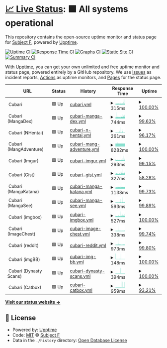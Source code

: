 # [📈 Live Status](https://status.cubari.moe): <!--live status--> **🟩 All systems operational**

This repository contains the open-source uptime monitor and status page for [Subject F](https://status.cubari.moe), powered by [Upptime](https://github.com/upptime/upptime).

[![Uptime CI](https://github.com/subject-f/cubari-status-page/workflows/Uptime%20CI/badge.svg)](https://github.com/subject-f/cubari-status-page/actions?query=workflow%3A%22Uptime+CI%22)
[![Response Time CI](https://github.com/subject-f/cubari-status-page/workflows/Response%20Time%20CI/badge.svg)](https://github.com/subject-f/cubari-status-page/actions?query=workflow%3A%22Response+Time+CI%22)
[![Graphs CI](https://github.com/subject-f/cubari-status-page/workflows/Graphs%20CI/badge.svg)](https://github.com/subject-f/cubari-status-page/actions?query=workflow%3A%22Graphs+CI%22)
[![Static Site CI](https://github.com/subject-f/cubari-status-page/workflows/Static%20Site%20CI/badge.svg)](https://github.com/subject-f/cubari-status-page/actions?query=workflow%3A%22Static+Site+CI%22)
[![Summary CI](https://github.com/subject-f/cubari-status-page/workflows/Summary%20CI/badge.svg)](https://github.com/subject-f/cubari-status-page/actions?query=workflow%3A%22Summary+CI%22)

With [Upptime](https://upptime.js.org), you can get your own unlimited and free uptime monitor and status page, powered entirely by a GitHub repository. We use [Issues](https://github.com/subject-f/cubari-status-page/issues) as incident reports, [Actions](https://github.com/subject-f/cubari-status-page/actions) as uptime monitors, and [Pages](https://status.cubari.moe) for the status page.

<!--start: status pages-->
<!-- This summary is generated by Upptime (https://github.com/upptime/upptime) -->
<!-- Do not edit this manually, your changes will be overwritten -->
<!-- prettier-ignore -->
| URL | Status | History | Response Time | Uptime |
| --- | ------ | ------- | ------------- | ------ |
| <img alt="" src="https://icons.duckduckgo.com/ip3/cubari.moe.ico" height="13"> Cubari | 🟩 Up | [cubari.yml](https://github.com/subject-f/cubari-status-page/commits/HEAD/history/cubari.yml) | <details><summary><img alt="Response time graph" src="./graphs/cubari/response-time-week.png" height="20"> 315ms</summary><br><a href="https://status.cubari.moe/history/cubari"><img alt="Response time 321" src="https://img.shields.io/endpoint?url=https%3A%2F%2Fraw.githubusercontent.com%2Fsubject-f%2Fcubari-status-page%2FHEAD%2Fapi%2Fcubari%2Fresponse-time.json"></a><br><a href="https://status.cubari.moe/history/cubari"><img alt="24-hour response time 383" src="https://img.shields.io/endpoint?url=https%3A%2F%2Fraw.githubusercontent.com%2Fsubject-f%2Fcubari-status-page%2FHEAD%2Fapi%2Fcubari%2Fresponse-time-day.json"></a><br><a href="https://status.cubari.moe/history/cubari"><img alt="7-day response time 315" src="https://img.shields.io/endpoint?url=https%3A%2F%2Fraw.githubusercontent.com%2Fsubject-f%2Fcubari-status-page%2FHEAD%2Fapi%2Fcubari%2Fresponse-time-week.json"></a><br><a href="https://status.cubari.moe/history/cubari"><img alt="30-day response time 360" src="https://img.shields.io/endpoint?url=https%3A%2F%2Fraw.githubusercontent.com%2Fsubject-f%2Fcubari-status-page%2FHEAD%2Fapi%2Fcubari%2Fresponse-time-month.json"></a><br><a href="https://status.cubari.moe/history/cubari"><img alt="1-year response time 322" src="https://img.shields.io/endpoint?url=https%3A%2F%2Fraw.githubusercontent.com%2Fsubject-f%2Fcubari-status-page%2FHEAD%2Fapi%2Fcubari%2Fresponse-time-year.json"></a></details> | <details><summary><a href="https://status.cubari.moe/history/cubari">100.00%</a></summary><a href="https://status.cubari.moe/history/cubari"><img alt="All-time uptime 79.95%" src="https://img.shields.io/endpoint?url=https%3A%2F%2Fraw.githubusercontent.com%2Fsubject-f%2Fcubari-status-page%2FHEAD%2Fapi%2Fcubari%2Fuptime.json"></a><br><a href="https://status.cubari.moe/history/cubari"><img alt="24-hour uptime 100.00%" src="https://img.shields.io/endpoint?url=https%3A%2F%2Fraw.githubusercontent.com%2Fsubject-f%2Fcubari-status-page%2FHEAD%2Fapi%2Fcubari%2Fuptime-day.json"></a><br><a href="https://status.cubari.moe/history/cubari"><img alt="7-day uptime 100.00%" src="https://img.shields.io/endpoint?url=https%3A%2F%2Fraw.githubusercontent.com%2Fsubject-f%2Fcubari-status-page%2FHEAD%2Fapi%2Fcubari%2Fuptime-week.json"></a><br><a href="https://status.cubari.moe/history/cubari"><img alt="30-day uptime 100.00%" src="https://img.shields.io/endpoint?url=https%3A%2F%2Fraw.githubusercontent.com%2Fsubject-f%2Fcubari-status-page%2FHEAD%2Fapi%2Fcubari%2Fuptime-month.json"></a><br><a href="https://status.cubari.moe/history/cubari"><img alt="1-year uptime 79.85%" src="https://img.shields.io/endpoint?url=https%3A%2F%2Fraw.githubusercontent.com%2Fsubject-f%2Fcubari-status-page%2FHEAD%2Fapi%2Fcubari%2Fuptime-year.json"></a></details>
| <img alt="" src="https://icons.duckduckgo.com/ip3/cubari.moe.ico" height="13"> Cubari (MangaDex) | 🟩 Up | [cubari-manga-dex.yml](https://github.com/subject-f/cubari-status-page/commits/HEAD/history/cubari-manga-dex.yml) | <details><summary><img alt="Response time graph" src="./graphs/cubari-manga-dex/response-time-week.png" height="20"> 744ms</summary><br><a href="https://status.cubari.moe/history/cubari-manga-dex"><img alt="Response time 833" src="https://img.shields.io/endpoint?url=https%3A%2F%2Fraw.githubusercontent.com%2Fsubject-f%2Fcubari-status-page%2FHEAD%2Fapi%2Fcubari-manga-dex%2Fresponse-time.json"></a><br><a href="https://status.cubari.moe/history/cubari-manga-dex"><img alt="24-hour response time 863" src="https://img.shields.io/endpoint?url=https%3A%2F%2Fraw.githubusercontent.com%2Fsubject-f%2Fcubari-status-page%2FHEAD%2Fapi%2Fcubari-manga-dex%2Fresponse-time-day.json"></a><br><a href="https://status.cubari.moe/history/cubari-manga-dex"><img alt="7-day response time 744" src="https://img.shields.io/endpoint?url=https%3A%2F%2Fraw.githubusercontent.com%2Fsubject-f%2Fcubari-status-page%2FHEAD%2Fapi%2Fcubari-manga-dex%2Fresponse-time-week.json"></a><br><a href="https://status.cubari.moe/history/cubari-manga-dex"><img alt="30-day response time 1158" src="https://img.shields.io/endpoint?url=https%3A%2F%2Fraw.githubusercontent.com%2Fsubject-f%2Fcubari-status-page%2FHEAD%2Fapi%2Fcubari-manga-dex%2Fresponse-time-month.json"></a><br><a href="https://status.cubari.moe/history/cubari-manga-dex"><img alt="1-year response time 833" src="https://img.shields.io/endpoint?url=https%3A%2F%2Fraw.githubusercontent.com%2Fsubject-f%2Fcubari-status-page%2FHEAD%2Fapi%2Fcubari-manga-dex%2Fresponse-time-year.json"></a></details> | <details><summary><a href="https://status.cubari.moe/history/cubari-manga-dex">99.63%</a></summary><a href="https://status.cubari.moe/history/cubari-manga-dex"><img alt="All-time uptime 97.63%" src="https://img.shields.io/endpoint?url=https%3A%2F%2Fraw.githubusercontent.com%2Fsubject-f%2Fcubari-status-page%2FHEAD%2Fapi%2Fcubari-manga-dex%2Fuptime.json"></a><br><a href="https://status.cubari.moe/history/cubari-manga-dex"><img alt="24-hour uptime 100.00%" src="https://img.shields.io/endpoint?url=https%3A%2F%2Fraw.githubusercontent.com%2Fsubject-f%2Fcubari-status-page%2FHEAD%2Fapi%2Fcubari-manga-dex%2Fuptime-day.json"></a><br><a href="https://status.cubari.moe/history/cubari-manga-dex"><img alt="7-day uptime 99.63%" src="https://img.shields.io/endpoint?url=https%3A%2F%2Fraw.githubusercontent.com%2Fsubject-f%2Fcubari-status-page%2FHEAD%2Fapi%2Fcubari-manga-dex%2Fuptime-week.json"></a><br><a href="https://status.cubari.moe/history/cubari-manga-dex"><img alt="30-day uptime 92.33%" src="https://img.shields.io/endpoint?url=https%3A%2F%2Fraw.githubusercontent.com%2Fsubject-f%2Fcubari-status-page%2FHEAD%2Fapi%2Fcubari-manga-dex%2Fuptime-month.json"></a><br><a href="https://status.cubari.moe/history/cubari-manga-dex"><img alt="1-year uptime 97.62%" src="https://img.shields.io/endpoint?url=https%3A%2F%2Fraw.githubusercontent.com%2Fsubject-f%2Fcubari-status-page%2FHEAD%2Fapi%2Fcubari-manga-dex%2Fuptime-year.json"></a></details>
| <img alt="" src="https://icons.duckduckgo.com/ip3/cubari.moe.ico" height="13"> Cubari (NHentai) | 🟩 Up | [cubari-n-hentai.yml](https://github.com/subject-f/cubari-status-page/commits/HEAD/history/cubari-n-hentai.yml) | <details><summary><img alt="Response time graph" src="./graphs/cubari-n-hentai/response-time-week.png" height="20"> 261ms</summary><br><a href="https://status.cubari.moe/history/cubari-n-hentai"><img alt="Response time 1464" src="https://img.shields.io/endpoint?url=https%3A%2F%2Fraw.githubusercontent.com%2Fsubject-f%2Fcubari-status-page%2FHEAD%2Fapi%2Fcubari-n-hentai%2Fresponse-time.json"></a><br><a href="https://status.cubari.moe/history/cubari-n-hentai"><img alt="24-hour response time 148" src="https://img.shields.io/endpoint?url=https%3A%2F%2Fraw.githubusercontent.com%2Fsubject-f%2Fcubari-status-page%2FHEAD%2Fapi%2Fcubari-n-hentai%2Fresponse-time-day.json"></a><br><a href="https://status.cubari.moe/history/cubari-n-hentai"><img alt="7-day response time 261" src="https://img.shields.io/endpoint?url=https%3A%2F%2Fraw.githubusercontent.com%2Fsubject-f%2Fcubari-status-page%2FHEAD%2Fapi%2Fcubari-n-hentai%2Fresponse-time-week.json"></a><br><a href="https://status.cubari.moe/history/cubari-n-hentai"><img alt="30-day response time 632" src="https://img.shields.io/endpoint?url=https%3A%2F%2Fraw.githubusercontent.com%2Fsubject-f%2Fcubari-status-page%2FHEAD%2Fapi%2Fcubari-n-hentai%2Fresponse-time-month.json"></a><br><a href="https://status.cubari.moe/history/cubari-n-hentai"><img alt="1-year response time 1467" src="https://img.shields.io/endpoint?url=https%3A%2F%2Fraw.githubusercontent.com%2Fsubject-f%2Fcubari-status-page%2FHEAD%2Fapi%2Fcubari-n-hentai%2Fresponse-time-year.json"></a></details> | <details><summary><a href="https://status.cubari.moe/history/cubari-n-hentai">96.17%</a></summary><a href="https://status.cubari.moe/history/cubari-n-hentai"><img alt="All-time uptime 97.31%" src="https://img.shields.io/endpoint?url=https%3A%2F%2Fraw.githubusercontent.com%2Fsubject-f%2Fcubari-status-page%2FHEAD%2Fapi%2Fcubari-n-hentai%2Fuptime.json"></a><br><a href="https://status.cubari.moe/history/cubari-n-hentai"><img alt="24-hour uptime 100.00%" src="https://img.shields.io/endpoint?url=https%3A%2F%2Fraw.githubusercontent.com%2Fsubject-f%2Fcubari-status-page%2FHEAD%2Fapi%2Fcubari-n-hentai%2Fuptime-day.json"></a><br><a href="https://status.cubari.moe/history/cubari-n-hentai"><img alt="7-day uptime 96.17%" src="https://img.shields.io/endpoint?url=https%3A%2F%2Fraw.githubusercontent.com%2Fsubject-f%2Fcubari-status-page%2FHEAD%2Fapi%2Fcubari-n-hentai%2Fuptime-week.json"></a><br><a href="https://status.cubari.moe/history/cubari-n-hentai"><img alt="30-day uptime 92.44%" src="https://img.shields.io/endpoint?url=https%3A%2F%2Fraw.githubusercontent.com%2Fsubject-f%2Fcubari-status-page%2FHEAD%2Fapi%2Fcubari-n-hentai%2Fuptime-month.json"></a><br><a href="https://status.cubari.moe/history/cubari-n-hentai"><img alt="1-year uptime 97.30%" src="https://img.shields.io/endpoint?url=https%3A%2F%2Fraw.githubusercontent.com%2Fsubject-f%2Fcubari-status-page%2FHEAD%2Fapi%2Fcubari-n-hentai%2Fuptime-year.json"></a></details>
| <img alt="" src="https://icons.duckduckgo.com/ip3/cubari.moe.ico" height="13"> Cubari (MangAdventure) | 🟩 Up | [cubari-mang-adventure.yml](https://github.com/subject-f/cubari-status-page/commits/HEAD/history/cubari-mang-adventure.yml) | <details><summary><img alt="Response time graph" src="./graphs/cubari-mang-adventure/response-time-week.png" height="20"> 8282ms</summary><br><a href="https://status.cubari.moe/history/cubari-mang-adventure"><img alt="Response time 6538" src="https://img.shields.io/endpoint?url=https%3A%2F%2Fraw.githubusercontent.com%2Fsubject-f%2Fcubari-status-page%2FHEAD%2Fapi%2Fcubari-mang-adventure%2Fresponse-time.json"></a><br><a href="https://status.cubari.moe/history/cubari-mang-adventure"><img alt="24-hour response time 8248" src="https://img.shields.io/endpoint?url=https%3A%2F%2Fraw.githubusercontent.com%2Fsubject-f%2Fcubari-status-page%2FHEAD%2Fapi%2Fcubari-mang-adventure%2Fresponse-time-day.json"></a><br><a href="https://status.cubari.moe/history/cubari-mang-adventure"><img alt="7-day response time 8282" src="https://img.shields.io/endpoint?url=https%3A%2F%2Fraw.githubusercontent.com%2Fsubject-f%2Fcubari-status-page%2FHEAD%2Fapi%2Fcubari-mang-adventure%2Fresponse-time-week.json"></a><br><a href="https://status.cubari.moe/history/cubari-mang-adventure"><img alt="30-day response time 8301" src="https://img.shields.io/endpoint?url=https%3A%2F%2Fraw.githubusercontent.com%2Fsubject-f%2Fcubari-status-page%2FHEAD%2Fapi%2Fcubari-mang-adventure%2Fresponse-time-month.json"></a><br><a href="https://status.cubari.moe/history/cubari-mang-adventure"><img alt="1-year response time 6534" src="https://img.shields.io/endpoint?url=https%3A%2F%2Fraw.githubusercontent.com%2Fsubject-f%2Fcubari-status-page%2FHEAD%2Fapi%2Fcubari-mang-adventure%2Fresponse-time-year.json"></a></details> | <details><summary><a href="https://status.cubari.moe/history/cubari-mang-adventure">100.00%</a></summary><a href="https://status.cubari.moe/history/cubari-mang-adventure"><img alt="All-time uptime 93.07%" src="https://img.shields.io/endpoint?url=https%3A%2F%2Fraw.githubusercontent.com%2Fsubject-f%2Fcubari-status-page%2FHEAD%2Fapi%2Fcubari-mang-adventure%2Fuptime.json"></a><br><a href="https://status.cubari.moe/history/cubari-mang-adventure"><img alt="24-hour uptime 100.00%" src="https://img.shields.io/endpoint?url=https%3A%2F%2Fraw.githubusercontent.com%2Fsubject-f%2Fcubari-status-page%2FHEAD%2Fapi%2Fcubari-mang-adventure%2Fuptime-day.json"></a><br><a href="https://status.cubari.moe/history/cubari-mang-adventure"><img alt="7-day uptime 100.00%" src="https://img.shields.io/endpoint?url=https%3A%2F%2Fraw.githubusercontent.com%2Fsubject-f%2Fcubari-status-page%2FHEAD%2Fapi%2Fcubari-mang-adventure%2Fuptime-week.json"></a><br><a href="https://status.cubari.moe/history/cubari-mang-adventure"><img alt="30-day uptime 99.88%" src="https://img.shields.io/endpoint?url=https%3A%2F%2Fraw.githubusercontent.com%2Fsubject-f%2Fcubari-status-page%2FHEAD%2Fapi%2Fcubari-mang-adventure%2Fuptime-month.json"></a><br><a href="https://status.cubari.moe/history/cubari-mang-adventure"><img alt="1-year uptime 93.04%" src="https://img.shields.io/endpoint?url=https%3A%2F%2Fraw.githubusercontent.com%2Fsubject-f%2Fcubari-status-page%2FHEAD%2Fapi%2Fcubari-mang-adventure%2Fuptime-year.json"></a></details>
| <img alt="" src="https://icons.duckduckgo.com/ip3/cubari.moe.ico" height="13"> Cubari (Imgur) | 🟩 Up | [cubari-imgur.yml](https://github.com/subject-f/cubari-status-page/commits/HEAD/history/cubari-imgur.yml) | <details><summary><img alt="Response time graph" src="./graphs/cubari-imgur/response-time-week.png" height="20"> 293ms</summary><br><a href="https://status.cubari.moe/history/cubari-imgur"><img alt="Response time 381" src="https://img.shields.io/endpoint?url=https%3A%2F%2Fraw.githubusercontent.com%2Fsubject-f%2Fcubari-status-page%2FHEAD%2Fapi%2Fcubari-imgur%2Fresponse-time.json"></a><br><a href="https://status.cubari.moe/history/cubari-imgur"><img alt="24-hour response time 299" src="https://img.shields.io/endpoint?url=https%3A%2F%2Fraw.githubusercontent.com%2Fsubject-f%2Fcubari-status-page%2FHEAD%2Fapi%2Fcubari-imgur%2Fresponse-time-day.json"></a><br><a href="https://status.cubari.moe/history/cubari-imgur"><img alt="7-day response time 293" src="https://img.shields.io/endpoint?url=https%3A%2F%2Fraw.githubusercontent.com%2Fsubject-f%2Fcubari-status-page%2FHEAD%2Fapi%2Fcubari-imgur%2Fresponse-time-week.json"></a><br><a href="https://status.cubari.moe/history/cubari-imgur"><img alt="30-day response time 679" src="https://img.shields.io/endpoint?url=https%3A%2F%2Fraw.githubusercontent.com%2Fsubject-f%2Fcubari-status-page%2FHEAD%2Fapi%2Fcubari-imgur%2Fresponse-time-month.json"></a><br><a href="https://status.cubari.moe/history/cubari-imgur"><img alt="1-year response time 381" src="https://img.shields.io/endpoint?url=https%3A%2F%2Fraw.githubusercontent.com%2Fsubject-f%2Fcubari-status-page%2FHEAD%2Fapi%2Fcubari-imgur%2Fresponse-time-year.json"></a></details> | <details><summary><a href="https://status.cubari.moe/history/cubari-imgur">99.15%</a></summary><a href="https://status.cubari.moe/history/cubari-imgur"><img alt="All-time uptime 98.63%" src="https://img.shields.io/endpoint?url=https%3A%2F%2Fraw.githubusercontent.com%2Fsubject-f%2Fcubari-status-page%2FHEAD%2Fapi%2Fcubari-imgur%2Fuptime.json"></a><br><a href="https://status.cubari.moe/history/cubari-imgur"><img alt="24-hour uptime 100.00%" src="https://img.shields.io/endpoint?url=https%3A%2F%2Fraw.githubusercontent.com%2Fsubject-f%2Fcubari-status-page%2FHEAD%2Fapi%2Fcubari-imgur%2Fuptime-day.json"></a><br><a href="https://status.cubari.moe/history/cubari-imgur"><img alt="7-day uptime 99.15%" src="https://img.shields.io/endpoint?url=https%3A%2F%2Fraw.githubusercontent.com%2Fsubject-f%2Fcubari-status-page%2FHEAD%2Fapi%2Fcubari-imgur%2Fuptime-week.json"></a><br><a href="https://status.cubari.moe/history/cubari-imgur"><img alt="30-day uptime 92.22%" src="https://img.shields.io/endpoint?url=https%3A%2F%2Fraw.githubusercontent.com%2Fsubject-f%2Fcubari-status-page%2FHEAD%2Fapi%2Fcubari-imgur%2Fuptime-month.json"></a><br><a href="https://status.cubari.moe/history/cubari-imgur"><img alt="1-year uptime 98.62%" src="https://img.shields.io/endpoint?url=https%3A%2F%2Fraw.githubusercontent.com%2Fsubject-f%2Fcubari-status-page%2FHEAD%2Fapi%2Fcubari-imgur%2Fuptime-year.json"></a></details>
| <img alt="" src="https://icons.duckduckgo.com/ip3/cubari.moe.ico" height="13"> Cubari (Gist) | 🟩 Up | [cubari-gist.yml](https://github.com/subject-f/cubari-status-page/commits/HEAD/history/cubari-gist.yml) | <details><summary><img alt="Response time graph" src="./graphs/cubari-gist/response-time-week.png" height="20"> 327ms</summary><br><a href="https://status.cubari.moe/history/cubari-gist"><img alt="Response time 345" src="https://img.shields.io/endpoint?url=https%3A%2F%2Fraw.githubusercontent.com%2Fsubject-f%2Fcubari-status-page%2FHEAD%2Fapi%2Fcubari-gist%2Fresponse-time.json"></a><br><a href="https://status.cubari.moe/history/cubari-gist"><img alt="24-hour response time 372" src="https://img.shields.io/endpoint?url=https%3A%2F%2Fraw.githubusercontent.com%2Fsubject-f%2Fcubari-status-page%2FHEAD%2Fapi%2Fcubari-gist%2Fresponse-time-day.json"></a><br><a href="https://status.cubari.moe/history/cubari-gist"><img alt="7-day response time 327" src="https://img.shields.io/endpoint?url=https%3A%2F%2Fraw.githubusercontent.com%2Fsubject-f%2Fcubari-status-page%2FHEAD%2Fapi%2Fcubari-gist%2Fresponse-time-week.json"></a><br><a href="https://status.cubari.moe/history/cubari-gist"><img alt="30-day response time 385" src="https://img.shields.io/endpoint?url=https%3A%2F%2Fraw.githubusercontent.com%2Fsubject-f%2Fcubari-status-page%2FHEAD%2Fapi%2Fcubari-gist%2Fresponse-time-month.json"></a><br><a href="https://status.cubari.moe/history/cubari-gist"><img alt="1-year response time 344" src="https://img.shields.io/endpoint?url=https%3A%2F%2Fraw.githubusercontent.com%2Fsubject-f%2Fcubari-status-page%2FHEAD%2Fapi%2Fcubari-gist%2Fresponse-time-year.json"></a></details> | <details><summary><a href="https://status.cubari.moe/history/cubari-gist">58.28%</a></summary><a href="https://status.cubari.moe/history/cubari-gist"><img alt="All-time uptime 95.20%" src="https://img.shields.io/endpoint?url=https%3A%2F%2Fraw.githubusercontent.com%2Fsubject-f%2Fcubari-status-page%2FHEAD%2Fapi%2Fcubari-gist%2Fuptime.json"></a><br><a href="https://status.cubari.moe/history/cubari-gist"><img alt="24-hour uptime 0.00%" src="https://img.shields.io/endpoint?url=https%3A%2F%2Fraw.githubusercontent.com%2Fsubject-f%2Fcubari-status-page%2FHEAD%2Fapi%2Fcubari-gist%2Fuptime-day.json"></a><br><a href="https://status.cubari.moe/history/cubari-gist"><img alt="7-day uptime 58.28%" src="https://img.shields.io/endpoint?url=https%3A%2F%2Fraw.githubusercontent.com%2Fsubject-f%2Fcubari-status-page%2FHEAD%2Fapi%2Fcubari-gist%2Fuptime-week.json"></a><br><a href="https://status.cubari.moe/history/cubari-gist"><img alt="30-day uptime 90.40%" src="https://img.shields.io/endpoint?url=https%3A%2F%2Fraw.githubusercontent.com%2Fsubject-f%2Fcubari-status-page%2FHEAD%2Fapi%2Fcubari-gist%2Fuptime-month.json"></a><br><a href="https://status.cubari.moe/history/cubari-gist"><img alt="1-year uptime 95.18%" src="https://img.shields.io/endpoint?url=https%3A%2F%2Fraw.githubusercontent.com%2Fsubject-f%2Fcubari-status-page%2FHEAD%2Fapi%2Fcubari-gist%2Fuptime-year.json"></a></details>
| <img alt="" src="https://icons.duckduckgo.com/ip3/cubari.moe.ico" height="13"> Cubari (MangaKatana) | 🟩 Up | [cubari-manga-katana.yml](https://github.com/subject-f/cubari-status-page/commits/HEAD/history/cubari-manga-katana.yml) | <details><summary><img alt="Response time graph" src="./graphs/cubari-manga-katana/response-time-week.png" height="20"> 1138ms</summary><br><a href="https://status.cubari.moe/history/cubari-manga-katana"><img alt="Response time 1147" src="https://img.shields.io/endpoint?url=https%3A%2F%2Fraw.githubusercontent.com%2Fsubject-f%2Fcubari-status-page%2FHEAD%2Fapi%2Fcubari-manga-katana%2Fresponse-time.json"></a><br><a href="https://status.cubari.moe/history/cubari-manga-katana"><img alt="24-hour response time 1187" src="https://img.shields.io/endpoint?url=https%3A%2F%2Fraw.githubusercontent.com%2Fsubject-f%2Fcubari-status-page%2FHEAD%2Fapi%2Fcubari-manga-katana%2Fresponse-time-day.json"></a><br><a href="https://status.cubari.moe/history/cubari-manga-katana"><img alt="7-day response time 1138" src="https://img.shields.io/endpoint?url=https%3A%2F%2Fraw.githubusercontent.com%2Fsubject-f%2Fcubari-status-page%2FHEAD%2Fapi%2Fcubari-manga-katana%2Fresponse-time-week.json"></a><br><a href="https://status.cubari.moe/history/cubari-manga-katana"><img alt="30-day response time 1194" src="https://img.shields.io/endpoint?url=https%3A%2F%2Fraw.githubusercontent.com%2Fsubject-f%2Fcubari-status-page%2FHEAD%2Fapi%2Fcubari-manga-katana%2Fresponse-time-month.json"></a><br><a href="https://status.cubari.moe/history/cubari-manga-katana"><img alt="1-year response time 1146" src="https://img.shields.io/endpoint?url=https%3A%2F%2Fraw.githubusercontent.com%2Fsubject-f%2Fcubari-status-page%2FHEAD%2Fapi%2Fcubari-manga-katana%2Fresponse-time-year.json"></a></details> | <details><summary><a href="https://status.cubari.moe/history/cubari-manga-katana">99.73%</a></summary><a href="https://status.cubari.moe/history/cubari-manga-katana"><img alt="All-time uptime 98.51%" src="https://img.shields.io/endpoint?url=https%3A%2F%2Fraw.githubusercontent.com%2Fsubject-f%2Fcubari-status-page%2FHEAD%2Fapi%2Fcubari-manga-katana%2Fuptime.json"></a><br><a href="https://status.cubari.moe/history/cubari-manga-katana"><img alt="24-hour uptime 100.00%" src="https://img.shields.io/endpoint?url=https%3A%2F%2Fraw.githubusercontent.com%2Fsubject-f%2Fcubari-status-page%2FHEAD%2Fapi%2Fcubari-manga-katana%2Fuptime-day.json"></a><br><a href="https://status.cubari.moe/history/cubari-manga-katana"><img alt="7-day uptime 99.73%" src="https://img.shields.io/endpoint?url=https%3A%2F%2Fraw.githubusercontent.com%2Fsubject-f%2Fcubari-status-page%2FHEAD%2Fapi%2Fcubari-manga-katana%2Fuptime-week.json"></a><br><a href="https://status.cubari.moe/history/cubari-manga-katana"><img alt="30-day uptime 99.94%" src="https://img.shields.io/endpoint?url=https%3A%2F%2Fraw.githubusercontent.com%2Fsubject-f%2Fcubari-status-page%2FHEAD%2Fapi%2Fcubari-manga-katana%2Fuptime-month.json"></a><br><a href="https://status.cubari.moe/history/cubari-manga-katana"><img alt="1-year uptime 98.51%" src="https://img.shields.io/endpoint?url=https%3A%2F%2Fraw.githubusercontent.com%2Fsubject-f%2Fcubari-status-page%2FHEAD%2Fapi%2Fcubari-manga-katana%2Fuptime-year.json"></a></details>
| <img alt="" src="https://icons.duckduckgo.com/ip3/cubari.moe.ico" height="13"> Cubari (MangaSee) | 🟩 Up | [cubari-manga-see.yml](https://github.com/subject-f/cubari-status-page/commits/HEAD/history/cubari-manga-see.yml) | <details><summary><img alt="Response time graph" src="./graphs/cubari-manga-see/response-time-week.png" height="20"> 593ms</summary><br><a href="https://status.cubari.moe/history/cubari-manga-see"><img alt="Response time 588" src="https://img.shields.io/endpoint?url=https%3A%2F%2Fraw.githubusercontent.com%2Fsubject-f%2Fcubari-status-page%2FHEAD%2Fapi%2Fcubari-manga-see%2Fresponse-time.json"></a><br><a href="https://status.cubari.moe/history/cubari-manga-see"><img alt="24-hour response time 566" src="https://img.shields.io/endpoint?url=https%3A%2F%2Fraw.githubusercontent.com%2Fsubject-f%2Fcubari-status-page%2FHEAD%2Fapi%2Fcubari-manga-see%2Fresponse-time-day.json"></a><br><a href="https://status.cubari.moe/history/cubari-manga-see"><img alt="7-day response time 593" src="https://img.shields.io/endpoint?url=https%3A%2F%2Fraw.githubusercontent.com%2Fsubject-f%2Fcubari-status-page%2FHEAD%2Fapi%2Fcubari-manga-see%2Fresponse-time-week.json"></a><br><a href="https://status.cubari.moe/history/cubari-manga-see"><img alt="30-day response time 729" src="https://img.shields.io/endpoint?url=https%3A%2F%2Fraw.githubusercontent.com%2Fsubject-f%2Fcubari-status-page%2FHEAD%2Fapi%2Fcubari-manga-see%2Fresponse-time-month.json"></a><br><a href="https://status.cubari.moe/history/cubari-manga-see"><img alt="1-year response time 588" src="https://img.shields.io/endpoint?url=https%3A%2F%2Fraw.githubusercontent.com%2Fsubject-f%2Fcubari-status-page%2FHEAD%2Fapi%2Fcubari-manga-see%2Fresponse-time-year.json"></a></details> | <details><summary><a href="https://status.cubari.moe/history/cubari-manga-see">99.89%</a></summary><a href="https://status.cubari.moe/history/cubari-manga-see"><img alt="All-time uptime 98.50%" src="https://img.shields.io/endpoint?url=https%3A%2F%2Fraw.githubusercontent.com%2Fsubject-f%2Fcubari-status-page%2FHEAD%2Fapi%2Fcubari-manga-see%2Fuptime.json"></a><br><a href="https://status.cubari.moe/history/cubari-manga-see"><img alt="24-hour uptime 99.20%" src="https://img.shields.io/endpoint?url=https%3A%2F%2Fraw.githubusercontent.com%2Fsubject-f%2Fcubari-status-page%2FHEAD%2Fapi%2Fcubari-manga-see%2Fuptime-day.json"></a><br><a href="https://status.cubari.moe/history/cubari-manga-see"><img alt="7-day uptime 99.89%" src="https://img.shields.io/endpoint?url=https%3A%2F%2Fraw.githubusercontent.com%2Fsubject-f%2Fcubari-status-page%2FHEAD%2Fapi%2Fcubari-manga-see%2Fuptime-week.json"></a><br><a href="https://status.cubari.moe/history/cubari-manga-see"><img alt="30-day uptime 98.85%" src="https://img.shields.io/endpoint?url=https%3A%2F%2Fraw.githubusercontent.com%2Fsubject-f%2Fcubari-status-page%2FHEAD%2Fapi%2Fcubari-manga-see%2Fuptime-month.json"></a><br><a href="https://status.cubari.moe/history/cubari-manga-see"><img alt="1-year uptime 98.49%" src="https://img.shields.io/endpoint?url=https%3A%2F%2Fraw.githubusercontent.com%2Fsubject-f%2Fcubari-status-page%2FHEAD%2Fapi%2Fcubari-manga-see%2Fuptime-year.json"></a></details>
| <img alt="" src="https://icons.duckduckgo.com/ip3/cubari.moe.ico" height="13"> Cubari (imgbox) | 🟩 Up | [cubari-imgbox.yml](https://github.com/subject-f/cubari-status-page/commits/HEAD/history/cubari-imgbox.yml) | <details><summary><img alt="Response time graph" src="./graphs/cubari-imgbox/response-time-week.png" height="20"> 527ms</summary><br><a href="https://status.cubari.moe/history/cubari-imgbox"><img alt="Response time 731" src="https://img.shields.io/endpoint?url=https%3A%2F%2Fraw.githubusercontent.com%2Fsubject-f%2Fcubari-status-page%2FHEAD%2Fapi%2Fcubari-imgbox%2Fresponse-time.json"></a><br><a href="https://status.cubari.moe/history/cubari-imgbox"><img alt="24-hour response time 546" src="https://img.shields.io/endpoint?url=https%3A%2F%2Fraw.githubusercontent.com%2Fsubject-f%2Fcubari-status-page%2FHEAD%2Fapi%2Fcubari-imgbox%2Fresponse-time-day.json"></a><br><a href="https://status.cubari.moe/history/cubari-imgbox"><img alt="7-day response time 527" src="https://img.shields.io/endpoint?url=https%3A%2F%2Fraw.githubusercontent.com%2Fsubject-f%2Fcubari-status-page%2FHEAD%2Fapi%2Fcubari-imgbox%2Fresponse-time-week.json"></a><br><a href="https://status.cubari.moe/history/cubari-imgbox"><img alt="30-day response time 611" src="https://img.shields.io/endpoint?url=https%3A%2F%2Fraw.githubusercontent.com%2Fsubject-f%2Fcubari-status-page%2FHEAD%2Fapi%2Fcubari-imgbox%2Fresponse-time-month.json"></a><br><a href="https://status.cubari.moe/history/cubari-imgbox"><img alt="1-year response time 731" src="https://img.shields.io/endpoint?url=https%3A%2F%2Fraw.githubusercontent.com%2Fsubject-f%2Fcubari-status-page%2FHEAD%2Fapi%2Fcubari-imgbox%2Fresponse-time-year.json"></a></details> | <details><summary><a href="https://status.cubari.moe/history/cubari-imgbox">100.00%</a></summary><a href="https://status.cubari.moe/history/cubari-imgbox"><img alt="All-time uptime 97.85%" src="https://img.shields.io/endpoint?url=https%3A%2F%2Fraw.githubusercontent.com%2Fsubject-f%2Fcubari-status-page%2FHEAD%2Fapi%2Fcubari-imgbox%2Fuptime.json"></a><br><a href="https://status.cubari.moe/history/cubari-imgbox"><img alt="24-hour uptime 100.00%" src="https://img.shields.io/endpoint?url=https%3A%2F%2Fraw.githubusercontent.com%2Fsubject-f%2Fcubari-status-page%2FHEAD%2Fapi%2Fcubari-imgbox%2Fuptime-day.json"></a><br><a href="https://status.cubari.moe/history/cubari-imgbox"><img alt="7-day uptime 100.00%" src="https://img.shields.io/endpoint?url=https%3A%2F%2Fraw.githubusercontent.com%2Fsubject-f%2Fcubari-status-page%2FHEAD%2Fapi%2Fcubari-imgbox%2Fuptime-week.json"></a><br><a href="https://status.cubari.moe/history/cubari-imgbox"><img alt="30-day uptime 88.49%" src="https://img.shields.io/endpoint?url=https%3A%2F%2Fraw.githubusercontent.com%2Fsubject-f%2Fcubari-status-page%2FHEAD%2Fapi%2Fcubari-imgbox%2Fuptime-month.json"></a><br><a href="https://status.cubari.moe/history/cubari-imgbox"><img alt="1-year uptime 97.84%" src="https://img.shields.io/endpoint?url=https%3A%2F%2Fraw.githubusercontent.com%2Fsubject-f%2Fcubari-status-page%2FHEAD%2Fapi%2Fcubari-imgbox%2Fuptime-year.json"></a></details>
| <img alt="" src="https://icons.duckduckgo.com/ip3/cubari.moe.ico" height="13"> Cubari (ImageChest) | 🟩 Up | [cubari-image-chest.yml](https://github.com/subject-f/cubari-status-page/commits/HEAD/history/cubari-image-chest.yml) | <details><summary><img alt="Response time graph" src="./graphs/cubari-image-chest/response-time-week.png" height="20"> 338ms</summary><br><a href="https://status.cubari.moe/history/cubari-image-chest"><img alt="Response time 361" src="https://img.shields.io/endpoint?url=https%3A%2F%2Fraw.githubusercontent.com%2Fsubject-f%2Fcubari-status-page%2FHEAD%2Fapi%2Fcubari-image-chest%2Fresponse-time.json"></a><br><a href="https://status.cubari.moe/history/cubari-image-chest"><img alt="24-hour response time 336" src="https://img.shields.io/endpoint?url=https%3A%2F%2Fraw.githubusercontent.com%2Fsubject-f%2Fcubari-status-page%2FHEAD%2Fapi%2Fcubari-image-chest%2Fresponse-time-day.json"></a><br><a href="https://status.cubari.moe/history/cubari-image-chest"><img alt="7-day response time 338" src="https://img.shields.io/endpoint?url=https%3A%2F%2Fraw.githubusercontent.com%2Fsubject-f%2Fcubari-status-page%2FHEAD%2Fapi%2Fcubari-image-chest%2Fresponse-time-week.json"></a><br><a href="https://status.cubari.moe/history/cubari-image-chest"><img alt="30-day response time 440" src="https://img.shields.io/endpoint?url=https%3A%2F%2Fraw.githubusercontent.com%2Fsubject-f%2Fcubari-status-page%2FHEAD%2Fapi%2Fcubari-image-chest%2Fresponse-time-month.json"></a><br><a href="https://status.cubari.moe/history/cubari-image-chest"><img alt="1-year response time 361" src="https://img.shields.io/endpoint?url=https%3A%2F%2Fraw.githubusercontent.com%2Fsubject-f%2Fcubari-status-page%2FHEAD%2Fapi%2Fcubari-image-chest%2Fresponse-time-year.json"></a></details> | <details><summary><a href="https://status.cubari.moe/history/cubari-image-chest">99.74%</a></summary><a href="https://status.cubari.moe/history/cubari-image-chest"><img alt="All-time uptime 93.58%" src="https://img.shields.io/endpoint?url=https%3A%2F%2Fraw.githubusercontent.com%2Fsubject-f%2Fcubari-status-page%2FHEAD%2Fapi%2Fcubari-image-chest%2Fuptime.json"></a><br><a href="https://status.cubari.moe/history/cubari-image-chest"><img alt="24-hour uptime 100.00%" src="https://img.shields.io/endpoint?url=https%3A%2F%2Fraw.githubusercontent.com%2Fsubject-f%2Fcubari-status-page%2FHEAD%2Fapi%2Fcubari-image-chest%2Fuptime-day.json"></a><br><a href="https://status.cubari.moe/history/cubari-image-chest"><img alt="7-day uptime 99.74%" src="https://img.shields.io/endpoint?url=https%3A%2F%2Fraw.githubusercontent.com%2Fsubject-f%2Fcubari-status-page%2FHEAD%2Fapi%2Fcubari-image-chest%2Fuptime-week.json"></a><br><a href="https://status.cubari.moe/history/cubari-image-chest"><img alt="30-day uptime 98.61%" src="https://img.shields.io/endpoint?url=https%3A%2F%2Fraw.githubusercontent.com%2Fsubject-f%2Fcubari-status-page%2FHEAD%2Fapi%2Fcubari-image-chest%2Fuptime-month.json"></a><br><a href="https://status.cubari.moe/history/cubari-image-chest"><img alt="1-year uptime 93.55%" src="https://img.shields.io/endpoint?url=https%3A%2F%2Fraw.githubusercontent.com%2Fsubject-f%2Fcubari-status-page%2FHEAD%2Fapi%2Fcubari-image-chest%2Fuptime-year.json"></a></details>
| <img alt="" src="https://icons.duckduckgo.com/ip3/cubari.moe.ico" height="13"> Cubari (reddit) | 🟩 Up | [cubari-reddit.yml](https://github.com/subject-f/cubari-status-page/commits/HEAD/history/cubari-reddit.yml) | <details><summary><img alt="Response time graph" src="./graphs/cubari-reddit/response-time-week.png" height="20"> 973ms</summary><br><a href="https://status.cubari.moe/history/cubari-reddit"><img alt="Response time 558" src="https://img.shields.io/endpoint?url=https%3A%2F%2Fraw.githubusercontent.com%2Fsubject-f%2Fcubari-status-page%2FHEAD%2Fapi%2Fcubari-reddit%2Fresponse-time.json"></a><br><a href="https://status.cubari.moe/history/cubari-reddit"><img alt="24-hour response time 923" src="https://img.shields.io/endpoint?url=https%3A%2F%2Fraw.githubusercontent.com%2Fsubject-f%2Fcubari-status-page%2FHEAD%2Fapi%2Fcubari-reddit%2Fresponse-time-day.json"></a><br><a href="https://status.cubari.moe/history/cubari-reddit"><img alt="7-day response time 973" src="https://img.shields.io/endpoint?url=https%3A%2F%2Fraw.githubusercontent.com%2Fsubject-f%2Fcubari-status-page%2FHEAD%2Fapi%2Fcubari-reddit%2Fresponse-time-week.json"></a><br><a href="https://status.cubari.moe/history/cubari-reddit"><img alt="30-day response time 1272" src="https://img.shields.io/endpoint?url=https%3A%2F%2Fraw.githubusercontent.com%2Fsubject-f%2Fcubari-status-page%2FHEAD%2Fapi%2Fcubari-reddit%2Fresponse-time-month.json"></a><br><a href="https://status.cubari.moe/history/cubari-reddit"><img alt="1-year response time 559" src="https://img.shields.io/endpoint?url=https%3A%2F%2Fraw.githubusercontent.com%2Fsubject-f%2Fcubari-status-page%2FHEAD%2Fapi%2Fcubari-reddit%2Fresponse-time-year.json"></a></details> | <details><summary><a href="https://status.cubari.moe/history/cubari-reddit">99.80%</a></summary><a href="https://status.cubari.moe/history/cubari-reddit"><img alt="All-time uptime 92.28%" src="https://img.shields.io/endpoint?url=https%3A%2F%2Fraw.githubusercontent.com%2Fsubject-f%2Fcubari-status-page%2FHEAD%2Fapi%2Fcubari-reddit%2Fuptime.json"></a><br><a href="https://status.cubari.moe/history/cubari-reddit"><img alt="24-hour uptime 100.00%" src="https://img.shields.io/endpoint?url=https%3A%2F%2Fraw.githubusercontent.com%2Fsubject-f%2Fcubari-status-page%2FHEAD%2Fapi%2Fcubari-reddit%2Fuptime-day.json"></a><br><a href="https://status.cubari.moe/history/cubari-reddit"><img alt="7-day uptime 99.80%" src="https://img.shields.io/endpoint?url=https%3A%2F%2Fraw.githubusercontent.com%2Fsubject-f%2Fcubari-status-page%2FHEAD%2Fapi%2Fcubari-reddit%2Fuptime-week.json"></a><br><a href="https://status.cubari.moe/history/cubari-reddit"><img alt="30-day uptime 92.10%" src="https://img.shields.io/endpoint?url=https%3A%2F%2Fraw.githubusercontent.com%2Fsubject-f%2Fcubari-status-page%2FHEAD%2Fapi%2Fcubari-reddit%2Fuptime-month.json"></a><br><a href="https://status.cubari.moe/history/cubari-reddit"><img alt="1-year uptime 92.25%" src="https://img.shields.io/endpoint?url=https%3A%2F%2Fraw.githubusercontent.com%2Fsubject-f%2Fcubari-status-page%2FHEAD%2Fapi%2Fcubari-reddit%2Fuptime-year.json"></a></details>
| <img alt="" src="https://icons.duckduckgo.com/ip3/cubari.moe.ico" height="13"> Cubari (imgBB) | 🟩 Up | [cubari-img-bb.yml](https://github.com/subject-f/cubari-status-page/commits/HEAD/history/cubari-img-bb.yml) | <details><summary><img alt="Response time graph" src="./graphs/cubari-img-bb/response-time-week.png" height="20"> 148ms</summary><br><a href="https://status.cubari.moe/history/cubari-img-bb"><img alt="Response time 442" src="https://img.shields.io/endpoint?url=https%3A%2F%2Fraw.githubusercontent.com%2Fsubject-f%2Fcubari-status-page%2FHEAD%2Fapi%2Fcubari-img-bb%2Fresponse-time.json"></a><br><a href="https://status.cubari.moe/history/cubari-img-bb"><img alt="24-hour response time 128" src="https://img.shields.io/endpoint?url=https%3A%2F%2Fraw.githubusercontent.com%2Fsubject-f%2Fcubari-status-page%2FHEAD%2Fapi%2Fcubari-img-bb%2Fresponse-time-day.json"></a><br><a href="https://status.cubari.moe/history/cubari-img-bb"><img alt="7-day response time 148" src="https://img.shields.io/endpoint?url=https%3A%2F%2Fraw.githubusercontent.com%2Fsubject-f%2Fcubari-status-page%2FHEAD%2Fapi%2Fcubari-img-bb%2Fresponse-time-week.json"></a><br><a href="https://status.cubari.moe/history/cubari-img-bb"><img alt="30-day response time 1093" src="https://img.shields.io/endpoint?url=https%3A%2F%2Fraw.githubusercontent.com%2Fsubject-f%2Fcubari-status-page%2FHEAD%2Fapi%2Fcubari-img-bb%2Fresponse-time-month.json"></a><br><a href="https://status.cubari.moe/history/cubari-img-bb"><img alt="1-year response time 442" src="https://img.shields.io/endpoint?url=https%3A%2F%2Fraw.githubusercontent.com%2Fsubject-f%2Fcubari-status-page%2FHEAD%2Fapi%2Fcubari-img-bb%2Fresponse-time-year.json"></a></details> | <details><summary><a href="https://status.cubari.moe/history/cubari-img-bb">100.00%</a></summary><a href="https://status.cubari.moe/history/cubari-img-bb"><img alt="All-time uptime 98.31%" src="https://img.shields.io/endpoint?url=https%3A%2F%2Fraw.githubusercontent.com%2Fsubject-f%2Fcubari-status-page%2FHEAD%2Fapi%2Fcubari-img-bb%2Fuptime.json"></a><br><a href="https://status.cubari.moe/history/cubari-img-bb"><img alt="24-hour uptime 100.00%" src="https://img.shields.io/endpoint?url=https%3A%2F%2Fraw.githubusercontent.com%2Fsubject-f%2Fcubari-status-page%2FHEAD%2Fapi%2Fcubari-img-bb%2Fuptime-day.json"></a><br><a href="https://status.cubari.moe/history/cubari-img-bb"><img alt="7-day uptime 100.00%" src="https://img.shields.io/endpoint?url=https%3A%2F%2Fraw.githubusercontent.com%2Fsubject-f%2Fcubari-status-page%2FHEAD%2Fapi%2Fcubari-img-bb%2Fuptime-week.json"></a><br><a href="https://status.cubari.moe/history/cubari-img-bb"><img alt="30-day uptime 91.97%" src="https://img.shields.io/endpoint?url=https%3A%2F%2Fraw.githubusercontent.com%2Fsubject-f%2Fcubari-status-page%2FHEAD%2Fapi%2Fcubari-img-bb%2Fuptime-month.json"></a><br><a href="https://status.cubari.moe/history/cubari-img-bb"><img alt="1-year uptime 98.30%" src="https://img.shields.io/endpoint?url=https%3A%2F%2Fraw.githubusercontent.com%2Fsubject-f%2Fcubari-status-page%2FHEAD%2Fapi%2Fcubari-img-bb%2Fuptime-year.json"></a></details>
| <img alt="" src="https://icons.duckduckgo.com/ip3/cubari.moe.ico" height="13"> Cubari (Dynasty Scans) | 🟩 Up | [cubari-dynasty-scans.yml](https://github.com/subject-f/cubari-status-page/commits/HEAD/history/cubari-dynasty-scans.yml) | <details><summary><img alt="Response time graph" src="./graphs/cubari-dynasty-scans/response-time-week.png" height="20"> 394ms</summary><br><a href="https://status.cubari.moe/history/cubari-dynasty-scans"><img alt="Response time 1197" src="https://img.shields.io/endpoint?url=https%3A%2F%2Fraw.githubusercontent.com%2Fsubject-f%2Fcubari-status-page%2FHEAD%2Fapi%2Fcubari-dynasty-scans%2Fresponse-time.json"></a><br><a href="https://status.cubari.moe/history/cubari-dynasty-scans"><img alt="24-hour response time 375" src="https://img.shields.io/endpoint?url=https%3A%2F%2Fraw.githubusercontent.com%2Fsubject-f%2Fcubari-status-page%2FHEAD%2Fapi%2Fcubari-dynasty-scans%2Fresponse-time-day.json"></a><br><a href="https://status.cubari.moe/history/cubari-dynasty-scans"><img alt="7-day response time 394" src="https://img.shields.io/endpoint?url=https%3A%2F%2Fraw.githubusercontent.com%2Fsubject-f%2Fcubari-status-page%2FHEAD%2Fapi%2Fcubari-dynasty-scans%2Fresponse-time-week.json"></a><br><a href="https://status.cubari.moe/history/cubari-dynasty-scans"><img alt="30-day response time 426" src="https://img.shields.io/endpoint?url=https%3A%2F%2Fraw.githubusercontent.com%2Fsubject-f%2Fcubari-status-page%2FHEAD%2Fapi%2Fcubari-dynasty-scans%2Fresponse-time-month.json"></a><br><a href="https://status.cubari.moe/history/cubari-dynasty-scans"><img alt="1-year response time 1198" src="https://img.shields.io/endpoint?url=https%3A%2F%2Fraw.githubusercontent.com%2Fsubject-f%2Fcubari-status-page%2FHEAD%2Fapi%2Fcubari-dynasty-scans%2Fresponse-time-year.json"></a></details> | <details><summary><a href="https://status.cubari.moe/history/cubari-dynasty-scans">100.00%</a></summary><a href="https://status.cubari.moe/history/cubari-dynasty-scans"><img alt="All-time uptime 98.67%" src="https://img.shields.io/endpoint?url=https%3A%2F%2Fraw.githubusercontent.com%2Fsubject-f%2Fcubari-status-page%2FHEAD%2Fapi%2Fcubari-dynasty-scans%2Fuptime.json"></a><br><a href="https://status.cubari.moe/history/cubari-dynasty-scans"><img alt="24-hour uptime 100.00%" src="https://img.shields.io/endpoint?url=https%3A%2F%2Fraw.githubusercontent.com%2Fsubject-f%2Fcubari-status-page%2FHEAD%2Fapi%2Fcubari-dynasty-scans%2Fuptime-day.json"></a><br><a href="https://status.cubari.moe/history/cubari-dynasty-scans"><img alt="7-day uptime 100.00%" src="https://img.shields.io/endpoint?url=https%3A%2F%2Fraw.githubusercontent.com%2Fsubject-f%2Fcubari-status-page%2FHEAD%2Fapi%2Fcubari-dynasty-scans%2Fuptime-week.json"></a><br><a href="https://status.cubari.moe/history/cubari-dynasty-scans"><img alt="30-day uptime 100.00%" src="https://img.shields.io/endpoint?url=https%3A%2F%2Fraw.githubusercontent.com%2Fsubject-f%2Fcubari-status-page%2FHEAD%2Fapi%2Fcubari-dynasty-scans%2Fuptime-month.json"></a><br><a href="https://status.cubari.moe/history/cubari-dynasty-scans"><img alt="1-year uptime 98.66%" src="https://img.shields.io/endpoint?url=https%3A%2F%2Fraw.githubusercontent.com%2Fsubject-f%2Fcubari-status-page%2FHEAD%2Fapi%2Fcubari-dynasty-scans%2Fuptime-year.json"></a></details>
| <img alt="" src="https://icons.duckduckgo.com/ip3/cubari.moe.ico" height="13"> Cubari (Catbox) | 🟩 Up | [cubari-catbox.yml](https://github.com/subject-f/cubari-status-page/commits/HEAD/history/cubari-catbox.yml) | <details><summary><img alt="Response time graph" src="./graphs/cubari-catbox/response-time-week.png" height="20"> 959ms</summary><br><a href="https://status.cubari.moe/history/cubari-catbox"><img alt="Response time 663" src="https://img.shields.io/endpoint?url=https%3A%2F%2Fraw.githubusercontent.com%2Fsubject-f%2Fcubari-status-page%2FHEAD%2Fapi%2Fcubari-catbox%2Fresponse-time.json"></a><br><a href="https://status.cubari.moe/history/cubari-catbox"><img alt="24-hour response time 954" src="https://img.shields.io/endpoint?url=https%3A%2F%2Fraw.githubusercontent.com%2Fsubject-f%2Fcubari-status-page%2FHEAD%2Fapi%2Fcubari-catbox%2Fresponse-time-day.json"></a><br><a href="https://status.cubari.moe/history/cubari-catbox"><img alt="7-day response time 959" src="https://img.shields.io/endpoint?url=https%3A%2F%2Fraw.githubusercontent.com%2Fsubject-f%2Fcubari-status-page%2FHEAD%2Fapi%2Fcubari-catbox%2Fresponse-time-week.json"></a><br><a href="https://status.cubari.moe/history/cubari-catbox"><img alt="30-day response time 644" src="https://img.shields.io/endpoint?url=https%3A%2F%2Fraw.githubusercontent.com%2Fsubject-f%2Fcubari-status-page%2FHEAD%2Fapi%2Fcubari-catbox%2Fresponse-time-month.json"></a><br><a href="https://status.cubari.moe/history/cubari-catbox"><img alt="1-year response time 663" src="https://img.shields.io/endpoint?url=https%3A%2F%2Fraw.githubusercontent.com%2Fsubject-f%2Fcubari-status-page%2FHEAD%2Fapi%2Fcubari-catbox%2Fresponse-time-year.json"></a></details> | <details><summary><a href="https://status.cubari.moe/history/cubari-catbox">93.21%</a></summary><a href="https://status.cubari.moe/history/cubari-catbox"><img alt="All-time uptime 95.42%" src="https://img.shields.io/endpoint?url=https%3A%2F%2Fraw.githubusercontent.com%2Fsubject-f%2Fcubari-status-page%2FHEAD%2Fapi%2Fcubari-catbox%2Fuptime.json"></a><br><a href="https://status.cubari.moe/history/cubari-catbox"><img alt="24-hour uptime 94.08%" src="https://img.shields.io/endpoint?url=https%3A%2F%2Fraw.githubusercontent.com%2Fsubject-f%2Fcubari-status-page%2FHEAD%2Fapi%2Fcubari-catbox%2Fuptime-day.json"></a><br><a href="https://status.cubari.moe/history/cubari-catbox"><img alt="7-day uptime 93.21%" src="https://img.shields.io/endpoint?url=https%3A%2F%2Fraw.githubusercontent.com%2Fsubject-f%2Fcubari-status-page%2FHEAD%2Fapi%2Fcubari-catbox%2Fuptime-week.json"></a><br><a href="https://status.cubari.moe/history/cubari-catbox"><img alt="30-day uptime 97.19%" src="https://img.shields.io/endpoint?url=https%3A%2F%2Fraw.githubusercontent.com%2Fsubject-f%2Fcubari-status-page%2FHEAD%2Fapi%2Fcubari-catbox%2Fuptime-month.json"></a><br><a href="https://status.cubari.moe/history/cubari-catbox"><img alt="1-year uptime 95.42%" src="https://img.shields.io/endpoint?url=https%3A%2F%2Fraw.githubusercontent.com%2Fsubject-f%2Fcubari-status-page%2FHEAD%2Fapi%2Fcubari-catbox%2Fuptime-year.json"></a></details>

<!--end: status pages-->

[**Visit our status website →**](https://status.cubari.moe)

## 📄 License

- Powered by: [Upptime](https://github.com/upptime/upptime)
- Code: [MIT](./LICENSE) © [Subject F](https://status.cubari.moe)
- Data in the `./history` directory: [Open Database License](https://opendatacommons.org/licenses/odbl/1-0/)
